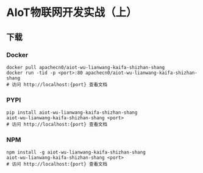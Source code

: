# AIoT物联网开发实战（上）

## 下载

### Docker

```
docker pull apachecn0/aiot-wu-lianwang-kaifa-shizhan-shang
docker run -tid -p <port>:80 apachecn0/aiot-wu-lianwang-kaifa-shizhan-shang
# 访问 http://localhost:{port} 查看文档
```

### PYPI

```
pip install aiot-wu-lianwang-kaifa-shizhan-shang
aiot-wu-lianwang-kaifa-shizhan-shang <port>
# 访问 http://localhost:{port} 查看文档
```

### NPM

```
npm install -g aiot-wu-lianwang-kaifa-shizhan-shang
aiot-wu-lianwang-kaifa-shizhan-shang <port>
# 访问 http://localhost:{port} 查看文档
```